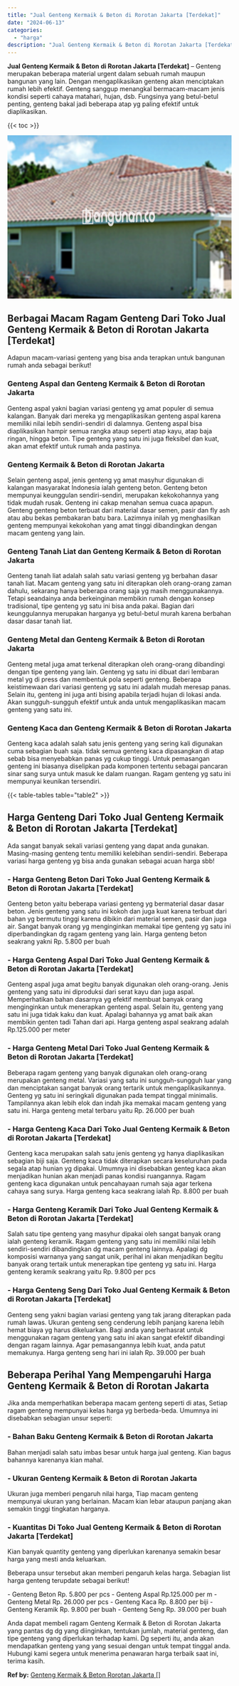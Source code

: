 ```yaml
---
title: "Jual Genteng Kermaik & Beton di Rorotan Jakarta [Terdekat]"
date: "2024-06-13"
categories: 
  - "harga"
description: "Jual Genteng Kermaik & Beton di Rorotan Jakarta [Terdekat]. Anda dapat membeli ragam Genteng Kermaik & Beton di Rorotan Jakarta yang pantas dg dg yang diingi..."
---
```


**Jual Genteng Kermaik & Beton di Rorotan Jakarta \[Terdekat\]** – Genteng merupakan beberapa material urgent dalam sebuah rumah maupun bangunan yang lain. Dengan mengaplikasikan genteng akan menciptakan rumah lebih efektif. Genteng sanggup menangkal bermacam-macam jenis kondisi seperti cahaya matahari, hujan, dsb. Fungsinya yang betul-betul penting, genteng bakal jadi beberapa atap yg paling efektif untuk diaplikasikan.

{{< toc >}}

![Jual Genteng Kermaik & Beton di Rorotan Jakarta [Terdekat]](/images/genteng-minimalis-murah16.png)

## Berbagai Macam Ragam Genteng Dari Toko Jual Genteng Kermaik & Beton di Rorotan Jakarta \[Terdekat\]

Adapun macam-variasi genteng yang bisa anda terapkan untuk bangunan rumah anda sebagai berikut!

### Genteng Aspal dan Genteng Kermaik & Beton di Rorotan Jakarta

Genteng aspal yakni bagian variasi genteng yg amat populer di semua kalangan. Banyak dari mereka yg mengaplikasikan genteng aspal karena memiliki nilai lebih sendiri-sendiri di dalamnya. Genteng aspal bisa diaplikasikan hampir semua rangka ataup seperti atap kayu, atap baja ringan, hingga beton. Tipe genteng yang satu ini juga fleksibel dan kuat, akan amat efektif untuk rumah anda pastinya.

### Genteng Kermaik & Beton di Rorotan Jakarta

Selain genteng aspal, jenis genteng yg amat masyhur digunakan di kalangan masyarakat Indonesia ialah genteng beton. Genteng beton mempunyai keunggulan sendiri-sendiri, merupakan kekokohannya yang tidak mudah rusak. Genteng ini cakap menahan semua cuaca apapun. Genteng genteng beton terbuat dari material dasar semen, pasir dan fly ash atau abu bekas pembakaran batu bara. Lazimnya inilah yg menghasilkan genteng mempunyai kekokohan yang amat tinggi dibandingkan dengan macam genteng yang lain.

### Genteng Tanah Liat dan Genteng Kermaik & Beton di Rorotan Jakarta

Genteng tanah liat adalah salah satu variasi genteng yg berbahan dasar tanah liat. Macam genteng yang satu ini diterapkan oleh orang-orang zaman dahulu, sekarang hanya beberapa orang saja yg masih menggunakannya. Tetapi seandainya anda berkeinginan membikin rumah dengan konsep tradisional, tipe genteng yg satu ini bisa anda pakai. Bagian dari keunggulannya merupakan harganya yg betul-betul murah karena berbahan dasar dasar tanah liat.

### Genteng Metal dan Genteng Kermaik & Beton di Rorotan Jakarta

Genteng metal juga amat terkenal diterapkan oleh orang-orang dibandingi dengan tipe genteng yang lain. Genteng yg satu ini dibuat dari lembaran metal yg di press dan membentuk pola seperti genteng. Beberapa keistimewaan dari variasi genteng yg satu ini adalah mudah meresap panas. Selain itu, genteng ini juga anti bising apabila terjadi hujan di lokasi anda. Akan sungguh-sungguh efektif untuk anda untuk mengaplikasikan macam genteng yang satu ini.

### Genteng Kaca dan Genteng Kermaik & Beton di Rorotan Jakarta

Genteng kaca adalah salah satu jenis genteng yang sering kali digunakan cuma sebagian buah saja. tidak semua genteng kaca dipasangkan di atap sebab bisa menyebabkan panas yg cukup tinggi. Untuk pemasangan genteng ini biasanya diselipkan pada komponen tertentu sebagai pancaran sinar sang surya untuk masuk ke dalam ruangan. Ragam genteng yg satu ini mempunyai keunikan tersendiri.

{{< table-tables table="table2" >}}

## Harga Genteng Dari Toko Jual Genteng Kermaik & Beton di Rorotan Jakarta \[Terdekat\]

Ada sangat banyak sekali variasi genteng yang dapat anda gunakan. Masing-masing genteng tentu memiliki kelebihan sendiri-sendiri. Beberapa variasi harga genteng yg bisa anda gunakan sebagai acuan harga sbb!

### \- Harga Genteng Beton Dari Toko Jual Genteng Kermaik & Beton di Rorotan Jakarta \[Terdekat\]

Genteng beton yaitu beberapa variasi genteng yg bermaterial dasar dasar beton. Jenis genteng yang satu ini kokoh dan juga kuat karena terbuat dari bahan yg bermutu tinggi karena dibikin dari material semen, pasir dan juga air. Sangat banyak orang yg menginginkan memakai tipe genteng yg satu ini diperbandingkan dg ragam genteng yang lain. Harga genteng beton seakrang yakni Rp. 5.800 per buah

### \- Harga Genteng Aspal Dari Toko Jual Genteng Kermaik & Beton di Rorotan Jakarta \[Terdekat\]

Genteng aspal juga amat begitu banyak digunakan oleh orang-orang. Jenis genteng yang satu ini diproduksi dari serat kayu dan juga aspal. Memperhatikan bahan dasarnya yg efektif membuat banyak orang menginginkan untuk menerapkan genteng aspal. Selain itu, genteng yang satu ini juga tidak kaku dan kuat. Apalagi bahannya yg amat baik akan membikin genten tadi Tahan dari api. Harga genteng aspal seakrang adalah Rp.125.000 per meter

### \- Harga Genteng Metal Dari Toko Jual Genteng Kermaik & Beton di Rorotan Jakarta \[Terdekat\]

Beberapa ragam genteng yang banyak digunakan oleh orang-orang merupakan genteng metal. Variasi yang satu ini sungguh-sungguh luar yang dan menciptakan sangat banyak orang tertarik untuk mengaplikasikannya. Genteng yg satu ini seringkali digunakan pada tempat tinggal minimalis. Tampilannya akan lebih elok dan indah jika memakai macam genteng yang satu ini. Harga genteng metal terbaru yaitu Rp. 26.000 per buah

### \- Harga Genteng Kaca Dari Toko Jual Genteng Kermaik & Beton di Rorotan Jakarta \[Terdekat\]

Genteng kaca merupakan salah satu jenis genteng yg hanya diaplikasikan sebagian biji saja. Genteng kaca tidak diterapkan secara keseluruhan pada segala atap hunian yg dipakai. Umumnya ini disebabkan genteg kaca akan menjadikan hunian akan menjadi panas kondisi ruangannya. Ragam genteng kaca digunakan untuk pencahayaan rumah saja agar terkena cahaya sang surya. Harga genteng kaca seakrang ialah Rp. 8.800 per buah

### \- Harga Genteng Keramik Dari Toko Jual Genteng Kermaik & Beton di Rorotan Jakarta \[Terdekat\]

Salah satu tipe genteng yang masyhur dipakai oleh sangat banyak orang ialah genteng keramik. Ragam genteng yang satu ini memiliki nilai lebih sendiri-sendiri dibandingkan dg macam genteng lainnya. Apalagi dg komposisi warnanya yang sangat unik, perihal ini akan menjadikan begitu banyak orang tertaik untuk menerapkan tipe genteng yg satu ini. Harga genteng keramik seakrang yaitu Rp. 9.800 per pcs

### \- Harga Genteng Seng Dari Toko Jual Genteng Kermaik & Beton di Rorotan Jakarta \[Terdekat\]

Genteng seng yakni bagian variasi genteng yang tak jarang diterapkan pada rumah lawas. Ukuran genteng seng cenderung lebih panjang karena lebih hemat biaya yg harus dikeluarkan. Bagi anda yang berhasrat untuk menggunakan ragam genteng yang satu ini akan sangat efektif dibandingi dengan ragam lainnya. Agar pemasangannya lebih kuat, anda patut memakunya. Harga genteng seng hari ini ialah Rp. 39.000 per buah

## Beberapa Perihal Yang Mempengaruhi Harga Genteng Kermaik & Beton di Rorotan Jakarta

Jika anda memperhatikan beberapa macam genteng seperti di atas, Setiap ragam genteng mempunyai kelas harga yg berbeda-beda. Umumnya ini disebabkan sebagian unsur seperti:

### \- Bahan Baku Genteng Kermaik & Beton di Rorotan Jakarta

Bahan menjadi salah satu imbas besar untuk harga jual genteng. Kian bagus bahannya karenanya kian mahal.

### \- Ukuran Genteng Kermaik & Beton di Rorotan Jakarta

Ukuran juga memberi pengaruh nilai harga, Tiap macam genteng mempunyai ukuran yang berlainan. Macam kian lebar ataupun panjang akan semakin tinggi tingkatan harganya.

### \- Kuantitas Di Toko Jual Genteng Kermaik & Beton di Rorotan Jakarta \[Terdekat\]

Kian banyak quantity genteng yang diperlukan karenanya semakin besar harga yang mesti anda keluarkan.

Beberapa unsur tersebut akan memberi pengaruh kelas harga. Sebagian list harga genteng terupdate sebagai berikut!

\- Genteng Beton Rp. 5.800 per pcs - Genteng Aspal Rp.125.000 per m - Genteng Metal Rp. 26.000 per pcs - Genteng Kaca Rp. 8.800 per biji - Genteng Keramik Rp. 9.800 per buah - Genteng Seng Rp. 39.000 per buah

Anda dapat membeli ragam Genteng Kermaik & Beton di Rorotan Jakarta yang pantas dg dg yang diinginkan, tentukan jumlah, material genteng, dan tipe genteng yang diperlukan terhadap kami. Dg seperti itu, anda akan mendapatkan genteng yang yang sesuai dengan untuk tempat tinggal anda. Hubungi kami segera untuk menerima penawaran harga terbaik saat ini, terima kasih.

**Ref by:**  [Genteng Kermaik & Beton  Rorotan Jakarta []](https://id.wikipedia.org/wiki/Genteng)
